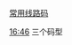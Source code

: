 [常用线路码](file://C:/Users/cheda/Videos/14830409/50/14830409_50_0.mp4)


[16:46](file:///C:/Users/cheda/Videos/14830409/50/14830409_50_0.mp4#t=1006.882725)
三个码型